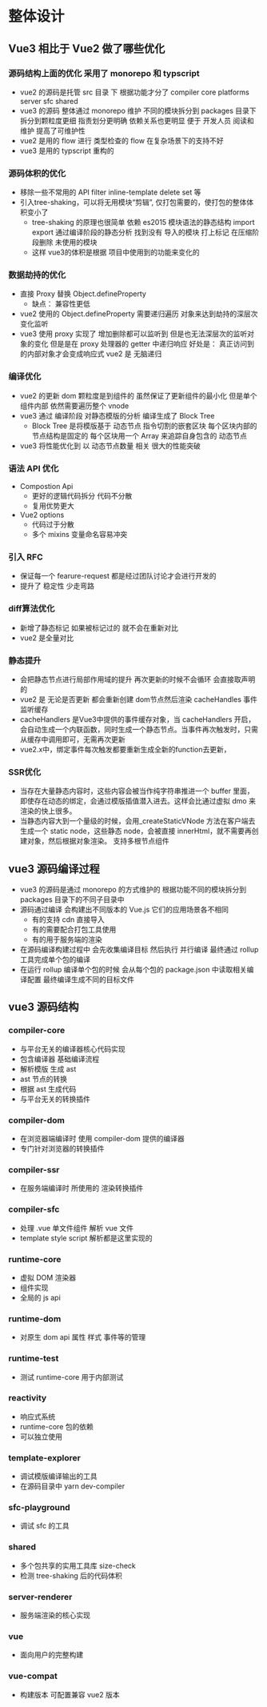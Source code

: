 
# 整体设计

## Vue3 相比于 Vue2 做了哪些优化

### 源码结构上面的优化  采用了  monorepo 和 typscript

* vue2 的源码是托管 src 目录 下  根据功能才分了  compiler  core  platforms  server  sfc  shared
* vue3 的源码 整体通过 monorepo 维护 不同的模块拆分到 packages 目录下 拆分到颗粒度更细 指责划分更明确 依赖关系也更明显 便于 开发人员 阅读和维护 提高了可维护性
* vue2 是用的  flow 进行 类型检查的  flow  在复杂场景下的支持不好
* vue3 是用的 typscript 重构的

### 源码体积的优化

* 移除一些不常用的 API filter inline-template delete  set 等
* 引入tree-shaking，可以将无用模块“剪辑”, 仅打包需要的，使打包的整体体积变小了
  * tree-shaking 的原理也很简单 依赖 es2015 模块语法的静态结构  import  export 通过编译阶段的静态分析 找到没有 导入的模块 打上标记  在压缩阶段删除 未使用的模块
  * 这样 vue3的体积是根据 项目中使用到的功能来变化的

### 数据劫持的优化

* 直接 Proxy 替换 Object.defineProperty
  * 缺点：  兼容性更低
* vue2 使用的 Object.defineProperty 需要递归遍历 对象来达到劫持的深层次变化监听
* vue3 使用 proxy 实现了 增加删除都可以监听到  但是也无法深层次的监听对象的变化 但是是在 proxy 处理器的 getter 中递归响应   好处是： 真正访问到的内部对象才会变成响应式   vue2 是 无脑递归

### 编译优化

* vue2 的更新 dom  颗粒度是到组件的   虽然保证了更新组件的最小化 但是单个组件内部 依然需要遍历整个 vnode
* vue3 通过 编译阶段 对静态模版的分析 编译生成了  Block Tree  
  * Block Tree 是将模版基于 动态节点 指令切割的嵌套区块 每个区块内部的节点结构是固定的 每个区块用一个 Array 来追踪自身包含的 动态节点
* vue3 将性能优化到 以 动态节点数量 相关  很大的性能突破

### 语法 API 优化

* Compostion  Api
  * 更好的逻辑代码拆分  代码不分散
  * 复用优势更大
* Vue2 options  
  * 代码过于分散
  * 多个 mixins 变量命名容易冲突

### 引入 RFC

* 保证每一个 fearure-request 都是经过团队讨论才会进行开发的
* 提升了 稳定性 少走弯路

### diff算法优化

* 新增了静态标记 如果被标记过的 就不会在重新对比
* vue2 是全量对比

### 静态提升

* 会把静态节点进行局部作用域的提升  再次更新的时候不会循环 会直接取声明的
* vue2 是 无论是否更新 都会重新创建 dom节点然后渲染
 cacheHandles 事件监听缓存
* cacheHandlers 是Vue3中提供的事件缓存对象，当 cacheHandlers 开启，会自动生成一个内联函数，同时生成一个静态节点。当事件再次触发时，只需从缓存中调用即可，无需再次更新
* vue2.x中，绑定事件每次触发都要重新生成全新的function去更新，

### SSR优化

* 当存在大量静态内容时，这些内容会被当作纯字符串推进一个 buffer 里面，即使存在动态的绑定，会通过模版插值潜入进去。这样会比通过虚拟 dmo 来渲染的快上很多。
* 当静态内容大到一个量级的时候，会用_createStaticVNode 方法在客户端去生成一个 static node，这些静态 node，会被直接 innerHtml，就不需要再创建对象，然后根据对象渲染。
支持多根节点组件

## vue3 源码编译过程

* vue3 的源码是通过 monorepo 的方式维护的  根据功能不同的模块拆分到 packages 目录下的不同子目录中
* 源码通过编译 会构建出不同版本的 Vue.js 它们的应用场景各不相同
  * 有的支持 cdn 直接导入
  * 有的需要配合打包工具使用
  * 有的用于服务端的渲染
* 在源码编译构建过程中 会先收集编译目标 然后执行 并行编译  最终通过 rollup 工具完成单个包的编译
* 在运行 rollup 编译单个包的时候 会从每个包的 package.json 中读取相关编译配置 最终编译生成不同的目标文件

## vue3 源码结构

### compiler-core

* 与平台无关的编译器核心代码实现
* 包含编译器  基础编译流程
* 解析模版 生成 ast
* ast 节点的转换
* 根据 ast 生成代码
* 与平台无关的转换插件

### compiler-dom

* 在浏览器端编译时 使用 compiler-dom 提供的编译器
* 专门针对浏览器的转换插件

### compiler-ssr

* 在服务端编译时 所使用的 渲染转换插件

### compiler-sfc

* 处理 .vue 单文件组件 解析 vue 文件  
* template style script 解析都是这里实现的

### runtime-core

* 虚拟 DOM 渲染器
* 组件实现
* 全局的 js api

### runtime-dom

* 对原生 dom api   属性 样式 事件等的管理

### runtime-test

* 测试 runtime-core 用于内部测试

### reactivity

* 响应式系统
* runtime-core 包的依赖
* 可以独立使用

### template-explorer

* 调试模版编译输出的工具
* 在源码目录中 yarn dev-compiler

### sfc-playground

* 调试 sfc 的工具

### shared

* 多个包共享的实用工具库
size-check
* 检测 tree-shaking 后的代码体积

### server-renderer

* 服务端渲染的核心实现

### vue

* 面向用户的完整构建

### vue-compat

* 构建版本 可配置兼容 vue2 版本
